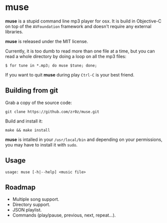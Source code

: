 muse
====

**muse** is a stupid command line mp3 player for osx. It is build in Objective-C on top of the `AVFoundation` framework and doesn't require any external libraries.

**muse** is released under the MIT license.

Currently, it is too dumb to read more than one file at a time, but you can read a whole directory by doing a loop on all the mp3 files:

	$ for tune in *.mp3; do muse $tune; done;

If you want to quit **muse** during play `Ctrl-C` is your best friend.


Building from git
-----------------

Grab a copy of the source code:

	git clone https://github.com/zr0z/muse.git

Build and install it:

	make && make install

**muse** is intalled in your `/usr/local/bin` and depending on your permissions, you may have to install it with `sudo`.

Usage
-----

	usage: muse [-h|--help] <music file>

Roadmap
-------

* Multiple song support.
* Directory support.
* JSON playlist.
* Commands (play/pause, previous, next, repeat…).